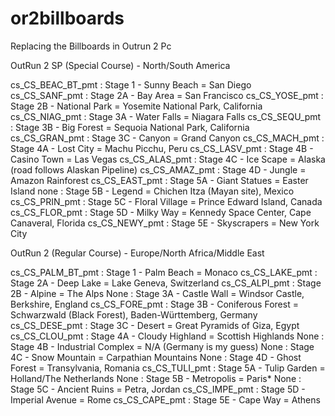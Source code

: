 # or2billboards
Replacing the Billboards in Outrun 2 Pc

OutRun 2 SP (Special Course) - North/South America

cs_CS_BEAC_BT_pmt : Stage 1 - Sunny Beach = San Diego
cs_CS_SANF_pmt    : Stage 2A - Bay Area = San Francisco
cs_CS_YOSE_pmt    : Stage 2B - National Park = Yosemite National Park, California
cs_CS_NIAG_pmt    : Stage 3A - Water Falls = Niagara Falls
cs_CS_SEQU_pmt    : Stage 3B - Big Forest = Sequoia National Park, California
cs_CS_GRAN_pmt    : Stage 3C - Canyon = Grand Canyon
cs_CS_MACH_pmt    : Stage 4A - Lost City = Machu Picchu, Peru
cs_CS_LASV_pmt    : Stage 4B - Casino Town = Las Vegas
cs_CS_ALAS_pmt    : Stage 4C - Ice Scape = Alaska (road follows Alaskan Pipeline)
cs_CS_AMAZ_pmt    : Stage 4D - Jungle = Amazon Rainforest
cs_CS_EAST_pmt    : Stage 5A - Giant Statues = Easter Island
none              : Stage 5B - Legend = Chichen Itza (Mayan site), Mexico
cs_CS_PRIN_pmt    : Stage 5C - Floral Village = Prince Edward Island, Canada
cs_CS_FLOR_pmt    : Stage 5D - Milky Way = Kennedy Space Center, Cape Canaveral, Florida
cs_CS_NEWY_pmt    : Stage 5E - Skyscrapers = New York City


OutRun 2 (Regular Course) - Europe/North Africa/Middle East

cs_CS_PALM_BT_pmt : Stage 1 - Palm Beach = Monaco
cs_CS_LAKE_pmt    : Stage 2A - Deep Lake = Lake Geneva, Switzerland
cs_CS_ALPI_pmt    : Stage 2B - Alpine = The Alps
None              : Stage 3A - Castle Wall = Windsor Castle, Berkshire, England
cs_CS_FORE_pmt    : Stage 3B - Coniferous Forest = Schwarzwald (Black Forest), Baden-Württemberg, Germany
cs_CS_DESE_pmt    : Stage 3C - Desert = Great Pyramids of Giza, Egypt
cs_CS_CLOU_pmt    : Stage 4A - Cloudy Highland = Scottish Highlands
None              : Stage 4B - Industrial Complex = N/A (Germany is my guess)
None              : Stage 4C - Snow Mountain = Carpathian Mountains
None              : Stage 4D - Ghost Forest = Transylvania, Romania
cs_CS_TULI_pmt    : Stage 5A - Tulip Garden = Holland/The Netherlands
None              : Stage 5B - Metropolis = Paris*
None              : Stage 5C - Ancient Ruins = Petra, Jordan
cs_CS_IMPE_pmt    : Stage 5D - Imperial Avenue = Rome
cs_CS_CAPE_pmt    : Stage 5E - Cape Way = Athens

